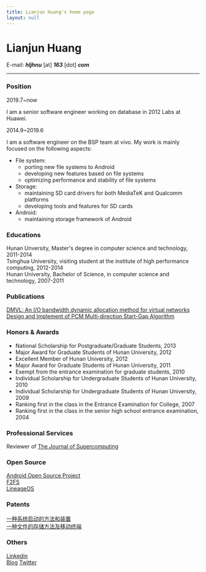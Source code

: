 ```yaml
---
title: Lianjun Huang's home page
layout: null
---
```


# Lianjun Huang
E-mail: ***hljhnu*** [at] ***163*** [dot] ***com***

---
### Position

2019.7~now

I am a senior software engineer working on database in 2012 Labs at Huawei.

2014.9~2019.6

I am a software engineer on the BSP team at vivo. My work is mainly focused on the following aspects:

- File system: 
	- porting new file systems to Android
	- developing new features based on file systems
	- optimizing performance and stability of file systems
- Storage:
	- maintaining SD card drivers for both MediaTeK and Qualcomm platforms
	- developing tools and features for SD cards
- Android:
	- maintaining storage framework of Android

### Educations
Hunan Unversity, Master's degree in computer science and technology, 2011-2014  
Tsinghua University, visiting student at the institute of high performance computing, 2012-2014  
Hunan University, Bachelor of Science, in computer science and technology, 2007-2011  

### Publications
[DMVL: An I/O bandwidth dynamic allocation method for virtual networks](https://www.sciencedirect.com/science/article/pii/S1084804513001380)  
[Design and Implement of PCM Multi-direction Start-Gap Algorithm](http://www.cnki.com.cn/Article/CJFDTotal-XXWX201603046.htm)

### Honors & Awards
- National Scholarship for Postgraduate/Graduate Students, 2013
- Major Award for Graduate Students of Hunan University, 2012
- Excellent Member of Hunan University, 2012
- Major Award for Graduate Students of Hunan University, 2011
- Exempt from the entrance examination for graduate students, 2010
- Individual Scholarship for Undergraduate Students of Hunan University, 2010
- Individual Scholarship for Undergraduate Students of Hunan University, 2009  
- Ranking first in the class in the Entrance Examination for College, 2007
- Ranking first in the class in the senior high school entrance examination, 2004

### Professional Services
Reviewer of [The Journal of Supercomputing](https://www.springer.com/computer/swe/journal/11227)

### Open Source
[Android Open Source Project](https://android-review.googlesource.com/)  
[F2FS](https://git.kernel.org/pub/scm/linux/kernel/git/jaegeuk/f2fs-tools.git/)  
[LineageOS](https://review.lineageos.org/#/q/huanglianjun)

### Patents  
[一种系统启动的方法和装置](http://www.soopat.com/Patent/201710953186)  
[一种文件的存储方法及移动终端](http://www.soopat.com/Patent/201611226950)

### Others
[Linkedin](https://www.linkedin.com/in/lianjun-huang-43964240/)  
[Blog](https://hljhnu.github.io/blog/)
[Twitter](https://twitter.com/LianjunHuang)   

